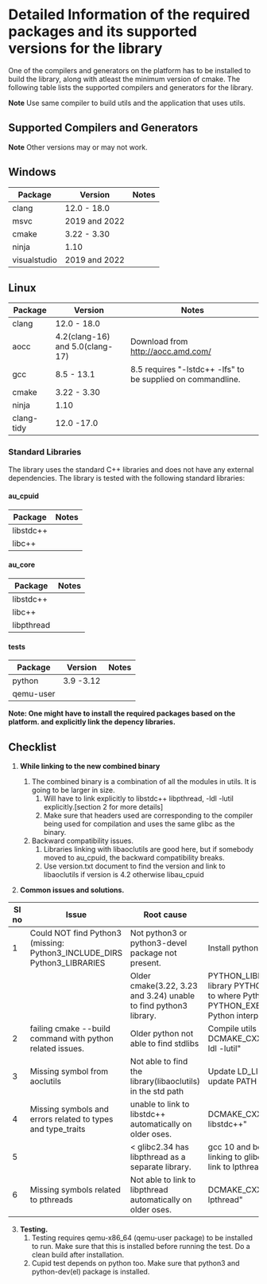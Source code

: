 # Detailed Information of the required packages and its supported versions for the library

One of the compilers and generators on the platform has to be installed to build the library, along with atleast the minimum version of cmake. The following table lists the supported compilers and generators for the library.

**Note** Use same compiler to build utils and the application that uses utils.

## Supported Compilers and Generators

**Note** Other versions may or may not work.

## Windows

| Package | Version        | Notes |
| ------- | ---------------| ----- |
| clang   | 12.0 - 18.0    |       |
| msvc    | 2019 and 2022  |       |
| cmake   | 3.22 - 3.30    |       |
| ninja   | 1.10           |       |
| visualstudio | 2019 and 2022 |       |

## Linux

| Package | Version                        | Notes  |
| ------- | ------------------------------ | -----  |
| clang   | 12.0 - 18.0                    |        |
| aocc    | 4.2(clang-16) and 5.0(clang-17)| Download from <http://aocc.amd.com/>|
| gcc     | 8.5 - 13.1                     | 8.5 requires "-lstdc++ -lfs"  to be supplied on commandline.       |
| cmake   | 3.22 - 3.30                    |        |
| ninja   | 1.10                           |        |
| clang-tidy | 12.0 -17.0                  |        |

### Standard Libraries

The library uses the standard C++ libraries and does not have any external dependencies. The library is tested with the following standard libraries:

#### au_cpuid

| Package    |Notes |
| -----------|----- |
| libstdc++  |      |
| libc++     |      |

#### au_core

| Package    |Notes |
| -----------|----- |
| libstdc++  |      |
| libc++     |      |
| libpthread |      |

#### tests

| Package  | Version  |   Notes |
| -------  | -------  |   ----- |
| python   | 3.9 -3.12|         |
| qemu-user|          |         |

**Note: One might have to install the required packages based on the platform.  and explicitly link the depency libraries.**

## Checklist

1. **While linking to the new combined binary**
   1. The combined binary is a combination of all the modules in utils. It is going to be larger in size.
       1. Will have to link explicitly to libstdc++ libpthread,  -ldl -lutil explicitly.[section 2 for more details]
       2. Make sure that headers used are corresponding to the compiler being used for compilation and uses the same glibc as the binary.
   2. Backward compatibility issues.
       1. Libraries linking with libaoclutils are good here, but if somebody moved to au_cpuid, the backward compatibility breaks.
       2. Use version.txt document to find the version and link to libaoclutils if version is 4.2 otherwise libau_cpuid

2. **Common issues and solutions.**

|     Sl no    |     Issue                                                                          |     Root cause                                                            |  Solution                                                                            |
|--------------|------------------------------------------------------------------------------------|---------------------------------------------------------------------------|--------------------------------------------------------------------------------------|
|     1        |       Could NOT find Python3 (missing:   Python3_INCLUDE_DIRS Python3_LIBRARIES    |     Not python3   or python3-devel package not present.                   |     Install   python3 and devel package.                                                                                                                                         |
|              |                                                                                    |     Older   cmake(3.22, 3.23 and 3.24) unable to find python3 library.    |     PYTHON_LIBRARIES     = path to the python library         PYTHON_INCLUDE_PATH  = path to where Python.h is found     PYTHON_EXECUTABLE   = path to the Python interpreter    |
|     2        |     failing cmake   --build command with python related issues.                    |     Older python not able to find stdlibs                                 |     Compile utils   with -DCMAKE_CXX_STANDARD_LIBRARIES="-ldl -lutil"                                                                                                            |
|     3        |     Missing   symbol   from aoclutils                                              |     Not able to   find the library(libaoclutils) in the std path          |     Update   LD_LIBRARY_PATH on linux update PATH on windows.                                                                                                                    |
|     4        |     Missing   symbols and errors related to types and type_traits                  |     unable to   link to libstdc++ automatically on older oses.            |     DCMAKE_CXX_STANDARD_LIBRARIES="-libstdc++"                                                                                                                                   |
|     5        |                                                                                    |     <   glibc2.34 has libpthread as a separate library.                   |     gcc 10 and   below or if the compiler is linking to glibc version < 2.34 explicitly   link to lpthread while compiling utils.                                                |
|   6          |    Missing  symbols related to pthreads                                           |     Not able to   link to libpthread automatically on older oses.          |   DCMAKE_CXX_STANDARD_LIBRARIES="-lpthread"                                                                                                                                   |

3. **Testing.**
   1. Testing requires qemu-x86_64 (qemu-user package) to be installed to run.  Make sure that this is installed before running the test. Do a clean build after installation.
   2. Cupid test depends on python too. Make sure that python3 and python-dev(el) package is installed.
